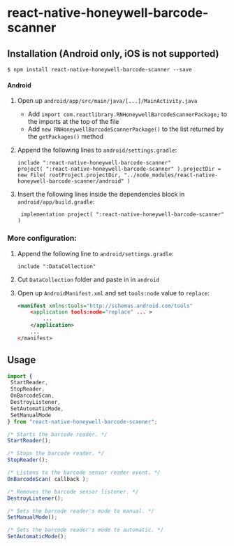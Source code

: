 # react-native-honeywell-barcode-scanner

## Installation (Android only, iOS is not supported)

`$ npm install react-native-honeywell-barcode-scanner --save`


#### Android

1. Open up `android/app/src/main/java/[...]/MainActivity.java`
    - Add `import com.reactlibrary.RNHoneywellBarcodeScannerPackage;` to the imports at the top of the file
    - Add `new RNHoneywellBarcodeScannerPackage()` to the list returned by the `getPackages()` method

2. Append the following lines to `android/settings.gradle`:
      ```
      include ":react-native-honeywell-barcode-scanner"
      project( ":react-native-honeywell-barcode-scanner" ).projectDir = new File( rootProject.projectDir, "../node_modules/react-native-honeywell-barcode-scanner/android" )
      ```
  
3. Insert the following lines inside the dependencies block in `android/app/build.gradle`:
     ```
      implementation project( ":react-native-honeywell-barcode-scanner" )
     ```

### More configuration:

1. Append the following line to `android/settings.gradle`:

   ```
   include ":DataCollection"
   ```

2.  Cut `DataCollection` folder and paste in in `android`

3. Open up `AndroidManifest.xml` and set `tools:node` value to `replace`:

   ```xml
   <manifest xmlns:tools="http://schemas.android.com/tools"
       <application tools:node="replace" ... >
           ...
       </application>
       ...
   </manifest>
   ```

## Usage

   ```javascript
import {
    StartReader,
    StopReader,
    OnBarcodeScan,
    DestroyListener,
    SetAutomaticMode,
    SetManualMode
} from "react-native-honeywell-barcode-scanner";

/* Starts the barcode reader. */
StartReader();

/* Stops the barcode reader. */
StopReader();

/* Listens to the barcode sensor reader event. */
OnBarcodeScan( callback );

/* Removes the barcode sensor listener. */
DestroyListener();

/* Sets the barcode reader's mode to manual. */
SetManualMode();

/* Sets the barcode reader's mode to automatic. */
SetAutomaticMode();
   ```

### 